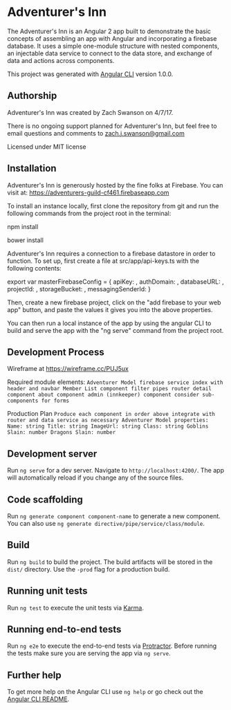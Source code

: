 # Adventurer's Inn

The Adventurer's Inn is an Angular 2 app built to demonstrate the basic concepts of assembling an app with Angular and incorporating a firebase database.  It uses a simple one-module structure with nested components, an injectable data service to connect to the data store, and exchange of data and actions across components.


This project was generated with [Angular CLI](https://github.com/angular/angular-cli) version 1.0.0.


## Authorship

Adventurer's Inn was created by Zach Swanson on 4/7/17.  

There is no ongoing support planned for Adventurer's Inn, but feel free to email questions and comments to zach.j.swanson@gmail.com

Licensed under MIT license

## Installation

Adventurer's Inn is generously hosted by the fine folks at Firebase.  You can visit at: https://adventurers-guild-cf461.firebaseapp.com

To install an instance locally, first clone the repository from git and run the following commands from the project root in the terminal:

npm install

bower install

Adventurer's Inn requires a connection to a firebase datastore in order to function.  To set up, first create a file at src/app/api-keys.ts with the following contents:

export var masterFirebaseConfig = {
  apiKey: ,
    authDomain: ,
    databaseURL: ,
    projectId: ,
    storageBucket: ,
    messagingSenderId:
}

Then, create a new firebase project, click on the "add firebase to your web app" button, and paste the values it gives you into the above properties.

You can then run a local instance of the app by using the angular CLI to build and serve the app with the "ng serve" command from the project root.

## Development Process

Wireframe at https://wireframe.cc/PUJ5ux

Required module elements:
`Adventurer Model
firebase service
index with header and navbar
Member List component
filter pipes
router
detail component
about component
admin (innkeeper) component
  consider sub-components for forms
`

Production Plan
`Produce each component in order above
integrate with router and data service as necessary
Adventurer Model properties:
Name: string
Title: string
ImageUrl: string
Class: string
Goblins Slain: number
Dragons Slain: number
`

## Development server

Run `ng serve` for a dev server. Navigate to `http://localhost:4200/`. The app will automatically reload if you change any of the source files.

## Code scaffolding

Run `ng generate component component-name` to generate a new component. You can also use `ng generate directive/pipe/service/class/module`.

## Build

Run `ng build` to build the project. The build artifacts will be stored in the `dist/` directory. Use the `-prod` flag for a production build.

## Running unit tests

Run `ng test` to execute the unit tests via [Karma](https://karma-runner.github.io).

## Running end-to-end tests

Run `ng e2e` to execute the end-to-end tests via [Protractor](http://www.protractortest.org/).
Before running the tests make sure you are serving the app via `ng serve`.

## Further help

To get more help on the Angular CLI use `ng help` or go check out the [Angular CLI README](https://github.com/angular/angular-cli/blob/master/README.md).
